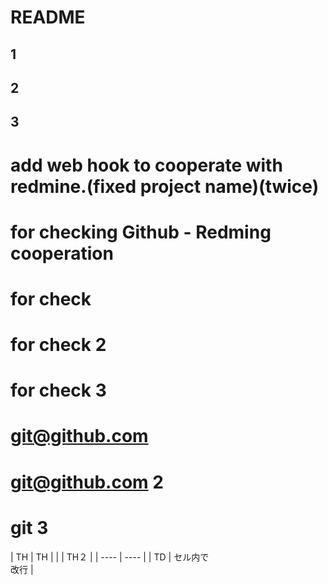 # README
## 1
## 2
## 3

# add web hook to cooperate with redmine.(fixed project name)(twice)
# for checking Github - Redming cooperation
# for check
# for check 2
# for check 3
# git@github.com
# git@github.com 2
# git 3


|  TH  |  TH  |
|    |  TH２  |
| ---- | ---- |
|  TD  |  セル内で<br>改行  |
